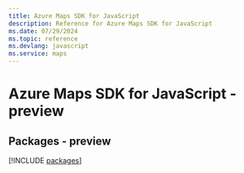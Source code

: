 ```yaml
---
title: Azure Maps SDK for JavaScript
description: Reference for Azure Maps SDK for JavaScript
ms.date: 07/29/2024
ms.topic: reference
ms.devlang: javascript
ms.service: maps
---
```

# Azure Maps SDK for JavaScript - preview
## Packages - preview
[!INCLUDE [packages](maps-index.md)]